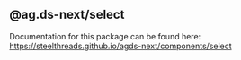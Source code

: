 ## @ag.ds-next/select

Documentation for this package can be found here: https://steelthreads.github.io/agds-next/components/select
